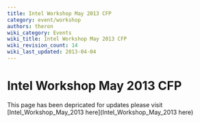 ```yaml
---
title: Intel Workshop May 2013 CFP
category: event/workshop
authors: theron
wiki_category: Events
wiki_title: Intel Workshop May 2013 CFP
wiki_revision_count: 14
wiki_last_updated: 2013-04-04
---
```


# Intel Workshop May 2013 CFP

This page has been depricated for updates please visit [Intel_Workshop_May_2013 here](Intel_Workshop_May_2013 here)
